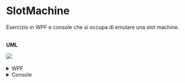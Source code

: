 # SlotMachine
Esercizio in WPF e console che si occupa di emulare una slot machine.<br><br>


<b>UML</b>

<img src="https://github.com/MichelleMyBad/SlotMachine/assets/127590227/f8afc921-775c-4817-8ddb-a71b6adaba55">
<br>
<br>

<details>
<summary>WPF</summary>

<b>Interfaccia grafica</b><br>
<img src="https://github.com/MichelleMyBad/SlotMachine/assets/127590227/c787b570-b08b-465a-85f5-07319d7dd5a7" width="400">
<br>
<br>
<b>Punteggi</b><br>
<img src="https://github.com/MichelleMyBad/SlotMachine/assets/127590227/69e43568-93eb-4041-a98f-571518fb73cf" width="400">

- se c’è una coppia viene restituita una moneta 
- se c’è un tris di simboli uguali vengono restituite un numero di monete pari alla posizione in ordine del simbolo(es. tre corone corrispondono a 7 monete)
- se ci sono tre simboli consecutive (es. ciliegia,limone,anguria oppure fiori,quadri,campanella) vengono restituite 50 monete 
- se ci sono tre 7 allora è JACKPOT e vengono restituite 100 monete
<br><br>


<b>Caselle e "Hold"</b><br>
<img src="https://github.com/MichelleMyBad/SlotMachine/assets/127590227/9d219b96-e9a4-4ded-9c2a-6ba09c9431e6" width="400">
<br>
Ogni casella mostra un rimbolo generato randomicamente. <br>È possibile mantenere il simbolo tramite il pulsante <i>"Hold"</i>, di modo che, al prossimo spin, il simbolo selezionato non cambi. È possibile fare questa operazione solo con due simboli per volta.<br>
Se cliccato nuovamente il tasto libererà il simbolo precedentemente mantenuto
<br><br>

<b>Inserimento e gestione del saldo</b><br>
<img src="https://github.com/MichelleMyBad/SlotMachine/assets/127590227/ad809dc6-8f6b-41d5-9f9d-5eb6f56d5a56" width="400">
<br>
È possibile aggiungere una quantità di monete definita dall'utente quando si vuole. Ogni moneta permetterà un massimo di 3 spin e, in caso si ottengano vincite, la vincita ottenuta verrà mostrata nella sezione apposita <i>"ultima vincita"</i> e aggiunta al saldo.
<br>
<br>
<img src="https://github.com/MichelleMyBad/SlotMachine/assets/127590227/1d0e8cd1-7c7e-45a3-8f44-8fbb4169d3e5" width="200"><br>
Una volta selezionato il "cashout" il saldo verrà azzerato e apparirà un popup che indicherà la vincita ottenuta

<br>

<b>Spin</b><br>
<img src="https://github.com/MichelleMyBad/SlotMachine/assets/127590227/e27b3517-12b2-4a8a-a68a-3c4eff833b66" height="200">
<br>
Al click della manopola, avverrà uno spin che genererà randomicamente 3 nuove immagini (a meno che alcune di esse non siano state mantenute). Ogni moneta utilizzata permetterà 3 spin e, in caso si desideri, è possibile accettare il risultato ottenuto anche prima di finire tutti gli spin disponibili.

</details>



<details>
<summary>Console</summary>

<b>Interfaccia grafica iniziale</b><br>
<img src="https://github.com/MichelleMyBad/SlotMachine/assets/127590227/e8437f6e-7242-4706-a748-d9fb790693c1" width="400">
<br>
Nell'interfaccia grafica iniziale viene permesso all'utente soltanto di inserire il credito
<br>
<br>

<b>Interfaccia grafica completa</b><br>
<img src="https://github.com/MichelleMyBad/SlotMachine/assets/127590227/991ff451-5ebb-409a-8923-74960d691454" width="400"><br>
Dopo aver inserito il credito la prima volta verrà poi mostrata questa interfaccia, che permetterà all'utente di svolgere diverse operazioni
<br><br><br>
<b>Punteggi</b><br>

- se c’è una coppia viene restituita una moneta 
- se c’è un tris di lettere uguali vengono restituite un numero di monete pari alla posizione in ordine alfabetico della lettera del tris(es. tre C corrispondono a 3 monete)
- se ci sono tre lettere consecutive (es. ABC oppure EFG) vengono restituite 50 monete 
- se ci sono tre Z allora è JACKPOT e vengono restituite 100 monete

<br>

<b>"Aggiungi credito" e gestione del saldo</b><br>
<img src="https://github.com/MichelleMyBad/SlotMachine/assets/127590227/fcf8fd75-f10a-4946-8679-c2cb7e3fb787">
<br>
È possibile aggiungere una quantità di monete definita dall'utente. Ogni moneta permetterà un massimo di 3 spin e, in caso si ottengano vincite, la vincita ottenuta verrà mostrata nella sezione apposita <i>"ultima vincita"</i> e aggiunta al saldo.
<br>
<br>


<b>Lettere e "Mantieni/libera lettera"</b><br>
<img src="https://github.com/MichelleMyBad/SlotMachine/assets/127590227/207597da-3684-4295-b61d-650771a56e2d">
<br>
Dopo ogni <i>"Roll"</i> verranno mostrate tre lettere generate randmicamente<br>È possibile mantenere la lettera tramite l'opzione <i>"Mantieni/libera lettera"</i>
<br><br>
<img src="https://github.com/MichelleMyBad/SlotMachine/assets/127590227/8afc9c4a-6f03-483d-ac88-8a66b1a640ae" width="500">
<br>
Una volta selezionata l'opzione ci verrà chiesto di selezionare quale lettera si desitera mantenere o liberare, quelle mantenute verranno mostrate nella sezione apposita "Lettere mantenute" mentre, in caso di "liberazione", la lettera precedentemente in quella sezione verrà rimossa.<br>
Le lettere mantenute rimarranno invariate al prossimo <i>"Roll"</i>
<br>
<br>

<b>"Accetta risultato corrente"</b><br>
Una volta utilizzata l'operazione <i>"Accetta risultato corrente"</i>, in caso la combinazione di lettere corrente possa restituire una vincita, questa vincita verrà riscattata immediatamente, resettando poi i roll rimasti
<br><br>


<b>Roll</b><br>
Con l'operazione <i>"Roll"</i>, verranno generate randomicamente 3 nuove lettere (a meno che alcune di esse non siano state mantenute)
<br><br>

<b>Cash out</b>
<br>
<img src="https://github.com/MichelleMyBad/SlotMachine/assets/127590227/b21f2ced-ca08-44e1-80d3-00b0b2b1e0c4">
<br>

una volta eseguito il cash out verrà riferita la vincita ottenuta all'utente, terminando poi il programma



</details>







